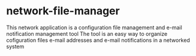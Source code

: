 # network-file-manager
This network application is a configuration file management and  e-mail notification management tool
The tool is an easy way to organize cofiguration files e-mail addresses and e-mail notifications in a networked system
